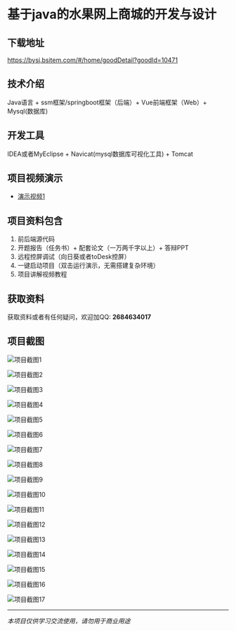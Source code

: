# 基于java的水果网上商城的开发与设计

## 下载地址
https://bysj.bsitem.com/#/home/goodDetail?goodId=10471

## 技术介绍
Java语言 + ssm框架/springboot框架（后端）+ Vue前端框架（Web）+ Mysql(数据库)

## 开发工具
IDEA或者MyEclipse + Navicat(mysql数据库可视化工具) + Tomcat

## 项目视频演示
- [演示视频1](https://graduation-images.oss-cn-beijing.aliyuncs.com/videos/828%E5%A5%97ssm%E5%BD%95%E5%83%8F/10471_ssm315%E5%9F%BA%E4%BA%8Ejava%E7%9A%84%E6%B0%B4%E6%9E%9C%E7%BD%91%E4%B8%8A%E5%95%86%E5%9F%8E%E7%9A%84%E5%BC%80%E5%8F%91%E4%B8%8E%E8%AE%BE%E8%AE%A1%2Bvue%E5%BD%95%E5%83%8F.mp4)

## 项目资料包含
1. 前后端源代码
2. 开题报告（任务书）+ 配套论文（一万两千字以上）+ 答辩PPT
3. 远程控屏调试（向日葵或者toDesk控屏）
4. 一键启动项目（双击运行演示，无需搭建复杂环境）
5. 项目讲解视频教程

## 获取资料
获取资料或者有任何疑问，欢迎加QQ: **2684634017**

## 项目截图
![项目截图1](https://graduation-images.oss-cn-beijing.aliyuncs.com/图片/10471/毕设论坛项目主图.jpg)

![项目截图2](https://graduation-images.oss-cn-beijing.aliyuncs.com/图片/10471/1.png)

![项目截图3](https://graduation-images.oss-cn-beijing.aliyuncs.com/图片/10471/2.png)

![项目截图4](https://graduation-images.oss-cn-beijing.aliyuncs.com/图片/10471/3.png)

![项目截图5](https://graduation-images.oss-cn-beijing.aliyuncs.com/图片/10471/4.png)

![项目截图6](https://graduation-images.oss-cn-beijing.aliyuncs.com/图片/10471/5.png)

![项目截图7](https://graduation-images.oss-cn-beijing.aliyuncs.com/图片/10471/6.png)

![项目截图8](https://graduation-images.oss-cn-beijing.aliyuncs.com/图片/10471/7.png)

![项目截图9](https://graduation-images.oss-cn-beijing.aliyuncs.com/图片/10471/8.png)

![项目截图10](https://graduation-images.oss-cn-beijing.aliyuncs.com/图片/10471/9.png)

![项目截图11](https://graduation-images.oss-cn-beijing.aliyuncs.com/图片/10471/10.png)

![项目截图12](https://graduation-images.oss-cn-beijing.aliyuncs.com/图片/10471/11.png)

![项目截图13](https://graduation-images.oss-cn-beijing.aliyuncs.com/图片/10471/12.png)

![项目截图14](https://graduation-images.oss-cn-beijing.aliyuncs.com/图片/10471/13.png)

![项目截图15](https://graduation-images.oss-cn-beijing.aliyuncs.com/图片/10471/14.png)

![项目截图16](https://graduation-images.oss-cn-beijing.aliyuncs.com/图片/10471/15.png)

![项目截图17](https://graduation-images.oss-cn-beijing.aliyuncs.com/图片/10471/16.png)

---
*本项目仅供学习交流使用，请勿用于商业用途*
